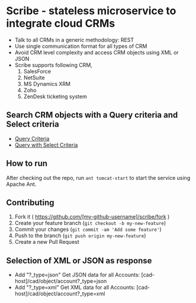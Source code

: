 # Scribe - stateless microservice to integrate cloud CRMs

- Talk to all CRMs in a generic methodology: REST
- Use single communication format for all types of CRM
- Avoid CRM level complexity and access CRM objects using XML or JSON
- Scribe supports following CRM,
	1. SalesForce
	2. NetSuite
	3. MS Dynamics XRM
	4. Zoho
	5. ZenDesk ticketing system

Search CRM objects with a Query criteria and Select criteria
--------------
-  [Query Criteria][get-all-objects.md]
-  [Query with Select Criteria][get-all-objects-with-some-fields.md]

## How to run 

After checking out the repo, run `ant tomcat-start` to start the service using Apache Ant. 

## Contributing

1. Fork it ( https://github.com/[my-github-username]/scribe/fork )
2. Create your feature branch (`git checkout -b my-new-feature`)
3. Commit your changes (`git commit -am 'Add some feature'`)
4. Push to the branch (`git push origin my-new-feature`)
5. Create a new Pull Request

## Selection of XML or JSON as response 

- Add "?_type=json" Get JSON data for all Accounts: [cad-host]/cad/object/account?_type=json
- Add "?_type=xml" Get XML data for all Accounts: [cad-host]/cad/object/account?_type=xml

[get-all-objects.md]: https://github.com/inbravo/scribe/blob/master/docs/md/get-all-objects.md
[get-all-objects-with-some-fields.md]: https://github.com/inbravo/scribe/blob/master/docs/md/get-all-objects-with-some-fields.md

